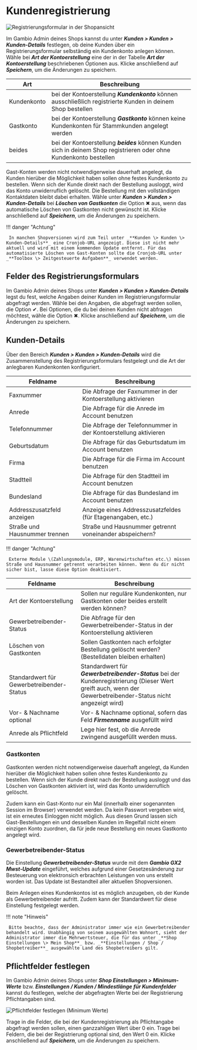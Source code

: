# Kundenregistrierung

![](../Bilder/EinKundenkontoErstellen.png "Registrierungsformular in der Shopansicht")

Im Gambio Admin deines Shops kannst du unter _**Kunden \> Kunden \> Kunden-Details**_ festlegen, ob deine Kunden über ein Registrierungsformular selbständig ein Kundenkonto anlegen können. Wähle bei _**Art der Kontoerstellung**_ eine der in der Tabelle _**Art der Kontoerstellung**_ beschriebenen Optionen aus. Klicke anschließend auf _**Speichern**_, um die Änderungen zu speichern.

|Art|Beschreibung|
|---|------------|
|Kundenkonto|bei der Kontoerstellung _**Kundenkonto**_ können ausschließlich registrierte Kunden in deinem Shop bestellen|
|Gastkonto|bei der Kontoerstellung _**Gastkonto**_ können keine Kundenkonten für Stammkunden angelegt werden|
|beides|bei der Kontoerstellung _**beides**_ können Kunden sich in deinem Shop registrieren oder ohne Kundenkonto bestellen|

Gast-Konten werden nicht notwendigerweise dauerhaft angelegt, da Kunden hierüber die Möglichkeit haben sollen ohne festes Kundenkonto zu bestellen. Wenn sich der Kunde direkt nach der Bestellung ausloggt, wird das Konto unwiderruflich gelöscht. Die Bestellung mit den vollständigen Kontaktdaten bleibt dabei erhalten. Wähle unter _**Kunden \> Kunden \> Kunden-Details**_ bei _**Löschen von Gastkonten**_ die Option ✖ aus, wenn das automatische Löschen von Gastkonten nicht gewünscht ist. Klicke anschließend auf _**Speichern**_, um die Änderungen zu speichern.

!!! danger "Achtung"

	 In manchen Shopversionen wird zum Teil unter _**Kunden \> Kunden \> Kunden-Details**_ eine Cronjob-URL angezeigt. Diese ist nicht mehr aktuell und wird mit einem kommenden Update entfernt. Für das automatisierte Löschen von Gast-Konten sollte die Cronjob-URL unter _**Toolbox \> Zeitgesteuerte Aufgaben**_ verwendet werden.

## Felder des Registrierungsformulars

Im Gambio Admin deines Shops unter _**Kunden \> Kunden \> Kunden-Details**_ legst du fest, welche Angaben deiner Kunden im Registrierungsformular abgefragt werden. Wähle bei den Angaben, die abgefragt werden sollen, die Option ✔. Bei Optionen, die du bei deinen Kunden nicht abfragen möchtest, wähle die Option ✖. Klicke anschließend auf _**Speichern**_, um die Änderungen zu speichern.

## Kunden-Details

Über den Bereich _**Kunden \> Kunden \> Kunden-Details**_ wird die Zusammenstellung des Registrierungsformulars festgelegt und die Art der anlegbaren Kundenkonten konfiguriert.

|Feldname|Beschreibung|
|--------|------------|
|Faxnummer|Die Abfrage der Faxnummer in der Kontoerstellung aktivieren|
|Anrede|Die Abfrage für die Anrede im Account benutzen|
|Telefonnummer|Die Abfrage der Telefonnummer in der Kontoerstellung aktivieren|
|Geburtsdatum|Die Abfrage für das Geburtsdatum im Account benutzen|
|Firma|Die Abfrage für die Firma im Account benutzen|
|Stadtteil|Die Abfrage für den Stadtteil im Account benutzen|
|Bundesland|Die Abfrage für das Bundesland im Account benutzen|
|Addresszusatzfeld anzeigen|Anzeige eines Addresszusatzfeldes \(für Etagenangaben, etc.\)|
|Straße und Hausnummer trennen|Straße und Hausnummer getrennt voneinander abspeichern?|

!!! danger "Achtung"

	 Externe Module \(Zahlungsmodule, ERP, Warenwirtschaften etc.\) müssen Straße und Hausnummer getrennt verarbeiten können. Wenn du dir nicht sicher bist, lasse diese Option deaktiviert.

|Feldname|Beschreibung|
|--------|------------|
|Art der Kontoerstellung|Sollen nur reguläre Kundenkonten, nur Gastkonten oder beides erstellt werden können?|
|Gewerbetreibender-Status|Die Abfrage für den Gewerbetreibender-Status in der Kontoerstellung aktivieren|
|Löschen von Gastkonten|Sollen Gastkonten nach erfolgter Bestellung gelöscht werden? \(Bestelldaten bleiben erhalten\)|
|Standardwert für Gewerbetreibender-Status|Standardwert für _**Gewerbetreibender-Status**_ bei der Kundenregistrierung \(Dieser Wert greift auch, wenn der Gewerbetreibender-Status nicht angezeigt wird\)|
|Vor- & Nachname optional|Vor- & Nachname optional, sofern das Feld _**Firmenname**_ ausgefüllt wird|
|Anrede als Pflichtfeld|Lege hier fest, ob die Anrede zwingend ausgefüllt werden muss.|

### Gastkonten

Gastkonten werden nicht notwendigerweise dauerhaft angelegt, da Kunden hierüber die Möglichkeit haben sollen ohne festes Kundenkonto zu bestellen. Wenn sich der Kunde direkt nach der Bestellung ausloggt und das Löschen von Gastkonten aktiviert ist, wird das Konto unwiderruflich gelöscht.

Zudem kann ein Gast-Konto nur ein Mal \(innerhalb einer sogenannten Session im Browser\) verwendet werden. Da kein Passwort vergeben wird, ist ein erneutes Einloggen nicht möglich. Aus diesen Grund lassen sich Gast-Bestellungen ein und desselben Kunden im Regelfall nicht einem einzigen Konto zuordnen, da für jede neue Bestellung ein neues Gastkonto angelegt wird.

### Gewerbetreibender-Status

Die Einstellung _**Gewerbetreibender-Status**_ wurde mit dem _**Gambio GX2 Mwst-Update**_ eingeführt, welches aufgrund einer Gesetzesänderung zur Besteuerung von elektronsich erbrachten Leistungen von uns erstellt worden ist. Das Update ist Bestandteil aller aktuellen Shopversionen.

Beim Anlegen eines Kundenkontos ist es möglich anzugeben, ob der Kunde als Gewerbetreibender aufritt. Zudem kann der Standardwert für diese Einstellung festgelegt werden.

!!! note "Hinweis"

	 Bitte beachte, dass der Administrator immer wie ein Gewerbetreibender behandelt wird. Unabhängig von seinem ausgewählten Wohnort, sieht der Administrator immer die Mehrwertsteuer, die für das unter _**Shop Einstellungen \> Mein Shop**_ bzw. _**Einstellungen / Shop / Shopbetreiber**_ ausgewählte Land des Shopbetreibers gilt.

## Pflichtfelder festlegen

Im Gambio Admin deines Shops unter _**Shop Einstellungen \> Minimum-Werte**_ bzw. _**Einstellungen / Kunden / Mindestlänge für Kundenfelder**_ kannst du festlegen, welche der abgefragten Werte bei der Registrierung Pflichtangaben sind.

![](../Bilder/Abb161_PflichtfelderFestlegenMinimumWerte.png "Pflichtfelder festlegen (Minimum Werte)")

Trage in die Felder, die bei der Kundenregistrierung als Pflichtangabe abgefragt werden sollen, einen ganzzahligen Wert über 0 ein. Trage bei Feldern, die bei der Registrierung optional sind, den Wert 0 ein. Klicke anschließend auf _**Speichern**_, um die Änderungen zu speichern.